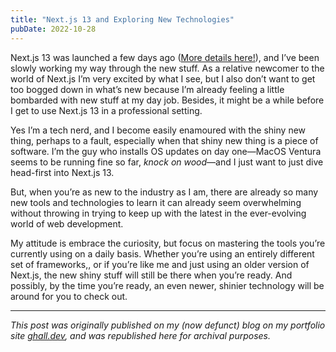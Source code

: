 ```yaml
---
title: "Next.js 13 and Exploring New Technologies"
pubDate: 2022-10-28
---
```


Next.js 13 was launched a few days ago ([More details here!](https://nextjs.org/blog/next-13)), and I’ve been slowly working my way through the new stuff. As a relative newcomer to the world of Next.js I’m very excited by what I see, but I also don’t want to get too bogged down in what’s new because I’m already feeling a little bombarded with new stuff at my day job. Besides, it might be a while before I get to use Next.js 13 in a professional setting.

Yes I’m a tech nerd, and I become easily enamoured with the shiny new thing, perhaps to a fault, especially when that shiny new thing is a piece of software. I’m the guy who installs OS updates on day one—MacOS Ventura seems to be running fine so far, _knock on wood_—and I just want to just dive head-first into Next.js 13.

But, when you’re as new to the industry as I am, there are already so many new tools and technologies to learn it can already seem overwhelming without throwing in trying to keep up with the latest in the ever-evolving world of web development.

My attitude is embrace the curiosity, but focus on mastering the tools you’re currently using on a daily basis. Whether you’re using an entirely different set of frameworks,, or if you’re like me and just using an older version of Next.js, the new shiny stuff will still be there when you’re ready. And possibly, by the time you’re ready, an even newer, shinier technology will be around for you to check out.

---

_This post was originally published on my (now defunct) blog on my portfolio site [ghall.dev](https://ghall.dev), and was republished here for archival purposes._
